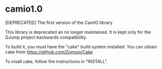 # camio1.0
[DEPRECATED] The first version of the CamIO library

This library is deprecated an no longer maintained. It is kept only for the QJump project backwards compatibility. 

To build it, you must have the "cake" build system installed. You can obtain cake from https://github.com/Zomojo/Cake

To insall cake, follow the instructions in "INSTALL". 


